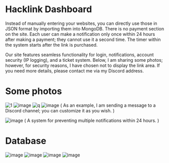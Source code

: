 # Hacklink Dashboard
Instead of manually entering your websites, you can directly use those in JSON format by importing them into MongoDB. There is no payment section on the site. Each user can make a notification only once within 24 hours after making a payment; they cannot use it a second time. The timer within the system starts after the link is purchased.

Our site features seamless functionality for login, notifications, account security (IP logging), and a ticket system. Below, I am sharing some photos; however, for security reasons, I have chosen not to display the link area. If you need more details, please contact me via my Discord address.

# Some photos
![1](https://github.com/Vparonline/hacklink-dashboard/assets/74346832/f28d7865-830e-4156-8d05-7cf2807fa9cf)
![image](https://github.com/Vparonline/hacklink-dashboard/assets/74346832/fffd68b9-ad81-4667-ae5a-9dad65d7d73b)
![q](https://github.com/Vparonline/hacklink-dashboard/assets/74346832/802c1292-f9f3-459f-8c83-eea5ac608bdf)
![image](https://github.com/Vparonline/hacklink-dashboard/assets/74346832/e5bb4730-5efe-4c8a-b3f3-9c64507ba632)
( As an example, I am sending a message to a Discord channel; you can customize it as you wish. )

![image](https://github.com/Vparonline/hacklink-dashboard/assets/74346832/e6418f64-5cc7-4e73-8ff7-dc02639a15c3)
( A system for preventing multiple notifications within 24 hours. )

# Database
![image](https://github.com/Vparonline/hacklink-dashboard/assets/74346832/8c0f7923-9a26-4f52-81c4-53f0ec05b0b2)
![image](https://github.com/Vparonline/hacklink-dashboard/assets/74346832/f9370195-446a-4915-bc07-302a965dccd1)
![image](https://github.com/Vparonline/hacklink-dashboard/assets/74346832/4d4b06ad-35a0-4a69-bc00-c1cba4fd45af)
![image](https://github.com/Vparonline/hacklink-dashboard/assets/74346832/d31af1f7-a0ec-4063-894a-75d16ebeae74)
